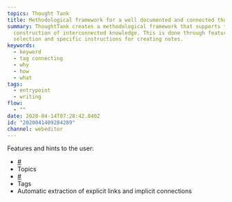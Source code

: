 ```yaml
---
topics: Thought Tank
title: Methodological framework for a well documented and connected thought
summary: ThoughtTank creates a methodological framework that supports the
  construction of interconnected knowledge. This is done through feature
  selection and specific instructions for creating notes.
keywords:
  - keyword
  - tag connecting
  - why
  - how
  - what
tags:
  - entrypoint
  - writing
flow:
  - ""
date: 2020-04-14T07:28:42.840Z
id: "2020041409284289"
channel: webeditor
---
```

Features and hints to the user:

- [#](notes/2020041509262035/structuring-for-completness-and-different-views-of-the-same-thought/)
- Topics
- [#](notes/2020033010475958/knowledge-arises-from-the-analysis-of-the-relationships-between-related-thoughts/)
- Tags
- Automatic extraction of explicit links and implicit connections
